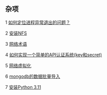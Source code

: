 ## 杂项

1 [如何定位进程异常退出的问题？](https://github.com/luofengmacheng/cloud_native/blob/master/misc/process_exit.md)

2 [安装NFS](https://github.com/luofengmacheng/cloud_native/blob/master/misc/install_nfs.md)

3 [网络术语](https://github.com/luofengmacheng/cloud_native/blob/master/misc/network_terms.md)

4 [如何实现一个简单的API认证系统(key和secret)](https://github.com/luofengmacheng/cloud_native/blob/master/misc/api_key_secret.md)

5 [网络虚拟化](https://github.com/luofengmacheng/cloud_native/blob/master/misc/virtual_network.md)

6 [mongodb的数据批量导入](https://github.com/luofengmacheng/cloud_native/blob/master/misc/import_data_mongodb.md)

7 [安装Python 3.11](https://blog.csdn.net/Yaphets_dan/article/details/129441949)